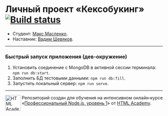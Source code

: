 # Личный проект «Кексобукинг» [![Build status][travis-image]][travis-url]

* Студент: [Макс Масленко](https://up.htmlacademy.ru/nodejs/2/user/107049).
* Наставник: [Вадим Шевяков](https://htmlacademy.ru/profile/id574589).

---

### Быстрый запуск приложения (дев-окружение)
1. Установить соединение с MongoDB в активной сессии терминала: `npm run db:start`.
2. Заполнить БД тестовыми данными: `npm run db:fill`.
3. Запустить локальный сервер: `npm run serve`.

---

<a href="https://htmlacademy.ru/intensive/nodejs"><img align="left" width="50" height="50" alt="HTML Academy" src="https://up.htmlacademy.ru/static/img/intensive/nodejs/logo-for-github-2.png"></a>

Репозиторий создан для обучения на интенсивном онлайн‑курсе «[Профессиональный Node.js, уровень 1](https://htmlacademy.ru/intensive/nodejs)» от [HTML Academy](https://htmlacademy.ru).

[travis-image]: https://travis-ci.com/htmlacademy-nodejs/107049-keksobooking.svg?branch=master
[travis-url]: https://travis-ci.com/htmlacademy-nodejs/107049-keksobooking
